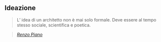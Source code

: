 ## Ideazione

> L’ idea di un architetto non è mai solo formale. Deve essere al tempo stesso sociale, <span>scientifica e poetica.</span><!-- .element: class="fragment" -->


> <cite>[Renzo Piano][1]</cite><!-- .element: class="fragment" -->


[1]:#

<!-- .slide: id="quote" class="modal" data-modal-title="Ideazione" -->

